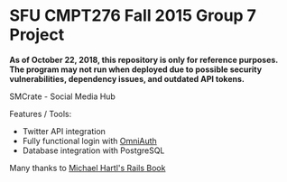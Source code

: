 # SFU CMPT276 Fall 2015 Group 7 Project
**As of October 22, 2018, this repository is only for reference purposes. The program may not run when deployed due to possible security vulnerabilities, dependency issues, and outdated API tokens.**

SMCrate - Social Media Hub

Features / Tools:
- Twitter API integration
- Fully functional login with [OmniAuth](https://github.com/omniauth/omniauth)
- Database integration with PostgreSQL

Many thanks to [Michael Hartl's Rails Book](https://www.railstutorial.org/book/frontmatter)

